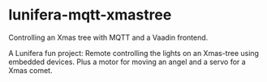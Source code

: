 lunifera-mqtt-xmastree
======================

Controlling an Xmas tree with MQTT and a Vaadin frontend.

A Lunifera fun project: Remote controlling the lights on an Xmas-tree using embedded devices. Plus a motor for moving an angel and a servo for a Xmas comet.
